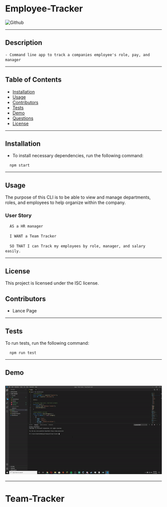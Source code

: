 
  # Employee-Tracker

  ![Github](https://img.shields.io/github/last-commit/6ftdotexe/Employee-Tracker)
  
  ---

  ## Description
    - Command line app to track a companies employee's role, pay, and manager

---
  ## Table of Contents
   - [Installation](#installation)
   - [Usage](#usage)
   - [Contributors](#contributors)
   - [Tests](#tests)
   - [Demo](#demo)
   - [Questions](#questions)
   - [License](#license)

 ---

  ## Installation
 
  - To install necessary dependencies, run the following command:

```
  npm start
```

---

  ## Usage
 The purpose of this CLI is to be able to view and manage departments, roles, and employees to help organize within the company.

  ### User Story

```
  AS a HR manager

  I WANT a Team Tracker

  SO THAT I can Track my employees by role, manager, and salary easily.
```

---

  ## License

  This project is licensed under the ISC license.

  ## Contributors

  - Lance Page

 ---
 
  ## Tests

  To run tests, run the following command:

```
  npm run test
  ```
  ---
  
  ## Demo
  
  ## ![Team Tracker demo](./assets/demo.gif)
  
  ---

# Team-Tracker
